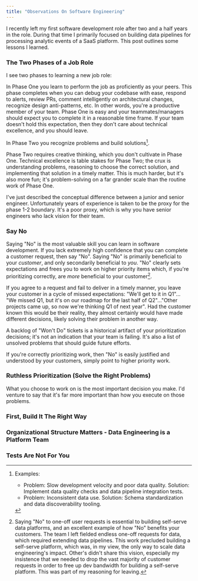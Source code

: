 ```yaml
---
title: "Observations On Software Engineering"
---
```


I recently left my first software development role after two and a
half years in the role. During that time I primarily focused on
building data pipelines for processing analytic events of a SaaS platform.
This post outlines some lessons I learned.

### The Two Phases of a Job Role

I see two phases to learning a new job role:

In Phase One you learn to perform the job as proficiently as your peers. This
phase completes when you can debug your codebase with ease, respond to alerts,
review PRs, comment intelligently on architectural changes, recognize design
anti-patterns, etc. In other words, you're a productive member of your team.
Phase One is easy and your teammates/managers should expect you to complete it
in a reasonable time frame. If your team doesn't hold this expectation, then
they don't care about technical excellence, and you should leave.

In Phase Two you recognize problems and build solutions[^phase_two].

[^phase_two]: Examples:
    * Problem: Slow development velocity and poor data quality. Solution: Implement
    data quality checks and data pipeline integration tests.
    * Problem: Inconsistent data use. Solution: Schema standardization and data
    discoverability tooling.

Phase Two requires creative thinking, which you don't cultivate in Phase One.
Technical excellence is table stakes for Phase Two; the crux is
understanding problems, reasoning to choose the correct
solution, and implementing that solution in a timely matter. This is much
harder, but it's also more fun; it's problem-solving on a far grander scale than
the routine work of Phase One.

I've just described the conceptual difference between a junior and senior
engineer. Unfortunately years of experience is taken to be the proxy for the
phase 1-2 boundary. It's a poor proxy, which is why you have senior
engineers who lack vision for their team.

### Say No

Saying "No" is the most valuable skill you can learn in software development.
If you lack extremely high confidence that you can complete a customer
request, then say "No". Saying "No" is primarily
beneficial to your _customer_, and only secondarily beneficial to _you_. "No"
clearly sets expectations and frees you to work on higher priority items which,
if you're prioritizing correctly, are _more_ beneficial to your customer[^no].

[^no]: Saying "No" to one-off user requests is essential to building self-serve
data platforms, and an excellent example of how "No" benefits your customers.
The team I left fielded endless one-off requests for data, which required
extending data pipelines. This work precluded building a self-serve platform,
which was, in my view, the only way to scale data engineering's impact. Other's
didn't share this vision, especially my insistence that we needed to drop the
vast majority of customer requests in order to free up dev bandwidth for
building a self-serve platform. This was part of my reasoning for leaving.

If you agree to a request and fail to deliver in a timely manner, you leave your
customer in a cycle of missed expectations: "We'll get to it in Q1"...
"We missed Q1, but it's on our roadmap for the last half of Q2"..."Other projects
came up, so now we're thinking Q1 of next year". Had the customer known this
would be their reality, they almost certainly would have made different
decisions, likely solving their problem in another way.

A backlog of "Won't Do" tickets is a historical artifact of your prioritization
decisions; it's not an indication that your team is failing. It's also a list
of unsolved problems that should guide future efforts.

If you're correctly prioritizing work, then "No" is easily justified and
understood by your customers, simply point to higher priority work.

### Ruthless Prioritization (Solve the Right Problems)

What you choose to work on is the most important decision you make. I'd venture
to say that it's far more important than how you execute on those problems.

### First, Build It The Right Way

### Organizational Structure Matters - Data Engineering is a Platform Team

### Tests Are Not For You


